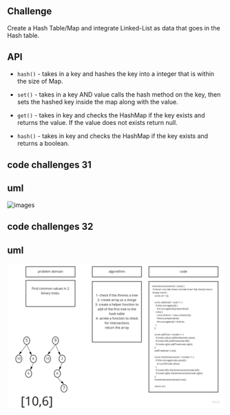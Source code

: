 
## Challenge


Create a Hash Table/Map and integrate Linked-List as data that goes in the Hash table.

## API


- `hash()` - takes in a key and hashes the key into a integer that is within the size of Map.

- `set()` - takes in a key AND value calls the hash method on the key, then sets the hashed key inside the map along with the value.

- `get()` - takes in key and checks the HashMap if the key exists and returns the value. If the value does not exists return null.

- `hash()` - takes in key and checks the HashMap if the key exists and returns a boolean.



## code challenges 31


## uml 

![images](./challenges.jpg)

## code challenges 32


## uml 

![images](./cha32.jpg)